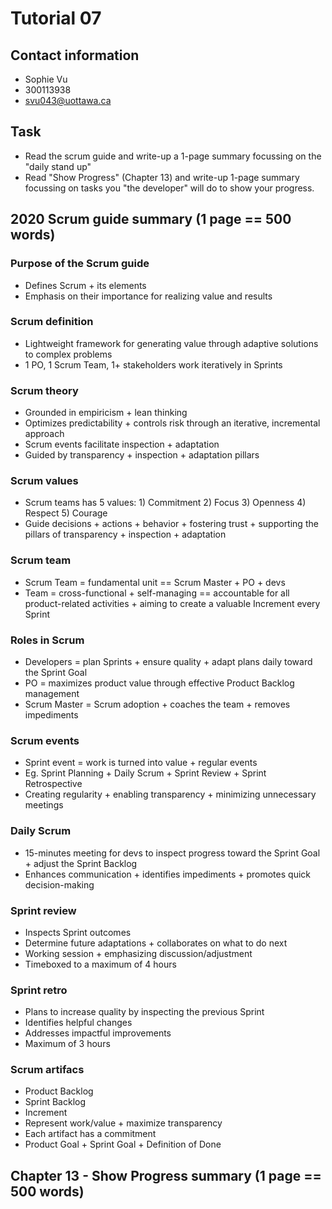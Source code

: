# Tutorial 07
## Contact information
* Sophie Vu
* 300113938
* svu043@uottawa.ca

## Task
* Read the scrum guide and write-up a 1-page summary focussing on the "daily stand up"
* Read "Show Progress" (Chapter 13) and write-up  1-page summary focussing on tasks you "the developer" will do to show your progress.

## 2020 Scrum guide summary (1 page == 500 words)
### Purpose of the Scrum guide
* Defines Scrum + its elements
* Emphasis on their importance for realizing value and results

### Scrum definition
* Lightweight framework for generating value through adaptive solutions to complex problems
* 1 PO, 1 Scrum Team, 1+ stakeholders work  iteratively in Sprints

### Scrum theory
* Grounded in empiricism +  lean thinking
* Optimizes predictability + controls risk through an iterative, incremental approach
* Scrum events facilitate inspection + adaptation
* Guided by transparency + inspection + adaptation pillars

### Scrum values
* Scrum teams has 5 values: 1) Commitment 2) Focus 3) Openness 4) Respect 5) Courage
* Guide decisions + actions + behavior + fostering trust + supporting the pillars of transparency +  inspection + adaptation

### Scrum team
* Scrum Team =  fundamental unit == Scrum Master + PO + devs
* Team = cross-functional + self-managing == accountable for all product-related activities + aiming to create a valuable Increment every Sprint

### Roles in Scrum
* Developers = plan Sprints + ensure quality + adapt plans daily toward the Sprint Goal
* PO = maximizes product value through effective Product Backlog management
* Scrum Master = Scrum adoption + coaches the team + removes impediments

### Scrum events
* Sprint event = work is turned into value + regular events
* Eg. Sprint Planning + Daily Scrum + Sprint Review + Sprint Retrospective
* Creating regularity + enabling transparency + minimizing unnecessary meetings

### Daily Scrum
* 15-minutes meeting for devs to inspect progress toward the Sprint Goal + adjust the Sprint Backlog
* Enhances communication + identifies impediments + promotes quick decision-making

### Sprint review
* Inspects Sprint outcomes
* Determine future adaptations + collaborates on what to do next
* Working session + emphasizing discussion/adjustment
* Timeboxed to a maximum of 4 hours

### Sprint retro
* Plans to increase quality  by inspecting the previous Sprint
* Identifies helpful changes
* Addresses impactful improvements
* Maximum of 3 hours

### Scrum artifacs
* Product Backlog
* Sprint Backlog
* Increment 
* Represent work/value + maximize transparency
* Each artifact has a commitment
* Product Goal + Sprint Goal + Definition of Done

## Chapter 13 - Show Progress summary (1 page == 500 words)

